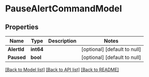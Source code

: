 # PauseAlertCommandModel

## Properties
Name | Type | Description | Notes
------------ | ------------- | ------------- | -------------
**AlertId** | **int64** |  | [optional] [default to null]
**Paused** | **bool** |  | [optional] [default to null]

[[Back to Model list]](../README.md#documentation-for-models) [[Back to API list]](../README.md#documentation-for-api-endpoints) [[Back to README]](../README.md)


